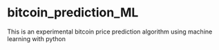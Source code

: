 # bitcoin_prediction_ML

This is an experimental bitcoin price prediction algorithm using machine learning with python
